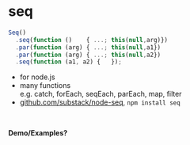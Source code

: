 
# seq

``` javascript
Seq()
  .seq(function ()    { ...; this(null,arg)})
  .par(function (arg) { ...; this(null,a1})
  .par(function (arg) { ...; this(null,a2})
  .seq(function (a1, a2) {   });
```

 * for node.js
 * many functions <br/>
   <span class="fs50">e.g. catch, forEach, seqEach, parEach, map, filter</span>
 * [github.com/substack/node-seq](https://github.com/substack/node-seq), `npm install seq`

<br/>

**Demo/Examples?**

